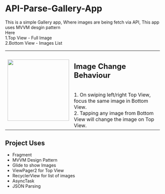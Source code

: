 # API-Parse-Gallery-App
This is a simple Gallery app, Where images are being fetch via API, This app uses MVVM desgin pattern    
Here    
1.Top View - Full Image    
2.Bottom View - Images List    


<table>
  
  <tr>
    <td> <img src="gallery%20gif.gif" width="200"> </td>
    <td> <h2> Image Change Behaviour</h2> <br />1. On swiping left/right Top View, focus the same image in Bottom View.</br> 2. Tapping any image from Bottom View will change the image on Top View.</td>
  </tr>

</table>
  
## Project Uses
- Fragment
- MVVM Design Pattern
- Glide to show Images
- ViewPager2 for Top View
- RecyclerView for list of images
- AsyncTask
- JSON Parsing
